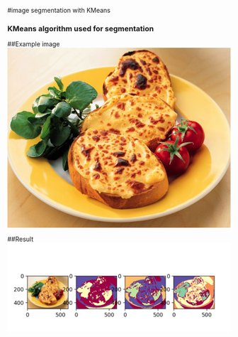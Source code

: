 #image segmentation with KMeans 

### KMeans algorithm used for segmentation

##Example image
![Example image](https://github.com/aylna/imageSegmentationKMeans/raw/master/a1.jpg)

##Result
![Example image](https://github.com/aylna/imageSegmentationKMeans/raw/master/result1.png)